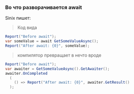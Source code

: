 ﻿### Во что разворачивается await

Sinix пишет:

> Код вида
```csharp
Report("Before await");
var someValue = await GetSomeValueAsync();
Report("After await: {0}", someValue);
```
> компилятор превращает в нечто вроде
```csharp
Report("Before await");
var awaiter = GetSomeValueAsync().GetAwaiter();
awaiter.OnCompleted
  (
    () => Report("After await: {0}", awaiter.GetResult()
  );
```
